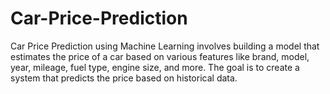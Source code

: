 # Car-Price-Prediction
Car Price Prediction using Machine Learning involves building a model that estimates the price of a car based on various features like brand, model, year, mileage, fuel type, engine size, and more. The goal is to create a system that predicts the price based on historical data.
